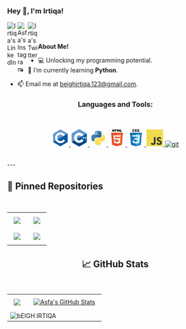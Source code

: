 
<h3 title="hehehe"> Hey 👋, I'm Irtiqa!</h3>

 <a href="https://www.linkedin.com/in/beigh-irtiqa/">
  <img align="left" alt="Irtiqa's LinkedIn" width="24px" src="https://cdn.jsdelivr.net/npm/simple-icons@v3/icons/linkedin.svg" />
</a>
<a href="https://www.instagram.com/_beigh_irtiqa/">
  <img align="left" alt="Asfa's Instagram" width="24px" src="https://cdn.jsdelivr.net/npm/simple-icons@v3/icons/instagram.svg" />
</a>
<a href="https://twitter.com/Beigh_Irtiqa">
  <img align="left" alt="Irtiqa's Twitter" width="24px" src="https://cdn.jsdelivr.net/npm/simple-icons@3.13.0/icons/twitter.svg" />
</a>
<!--<a href="https://www.facebook.com/yourname">
  <img align="left" alt="My Facebook" width="24px" src="https://cdn.jsdelivr.net/npm/simple-icons@v3/icons/facebook.svg" />
</a>-->




<br />
<br />

 <!--  <img align="right" alt="GIF" src="https://i.pinimg.com/originals/e4/26/70/e426702edf874b181aced1e2fa5c6cde.gif" /> -->

**About Me!**

- 💻 Unlocking my programming potential.
- 🌱 I’m currently learning **Python**.
<!-- - ⚡ Fun Fact ** blue -->
- 📫 Email me at [beighirtiqa.123@gmail.com](mailto:beighirtiqa.123@gmail.com).



<h3 align="center">Languages and Tools:</h3>
<br>
<p align="center">
 <a href="https://www.cprogramming.com/" target="_blank" rel="noreferrer"> <img src="https://raw.githubusercontent.com/devicons/devicon/master/icons/c/c-original.svg" alt="c" width="40" height="40"/> </a>
 <a href="https://www.w3schools.com/cpp/" target="_blank" rel="noreferrer"> <img src="https://raw.githubusercontent.com/devicons/devicon/master/icons/cplusplus/cplusplus-original.svg" alt="cplusplus" width="40" height="40"/> </a> 
<a href="https://www.python.org/" target="_blank" rel="noreferrer"> <img src="https://raw.githubusercontent.com/devicons/devicon/master/icons/python/python-original.svg" alt="python" width="40" height="40"/> </a>
<a href="https://www.w3.org/html/" target="_blank" rel="noreferrer"> <img src="https://raw.githubusercontent.com/devicons/devicon/master/icons/html5/html5-original-wordmark.svg" alt="html5" width="40" height="40"/> </a>
<a href="https://www.w3schools.com/css/" target="_blank" rel="noreferrer"> <img src="https://raw.githubusercontent.com/devicons/devicon/master/icons/css3/css3-original-wordmark.svg" alt="css3" width="40" height="40"/> </a>
<a href="https://developer.mozilla.org/en-US/docs/Web/JavaScript" target="_blank" rel="noreferrer"> <img src="https://raw.githubusercontent.com/devicons/devicon/master/icons/javascript/javascript-original.svg" alt="javascript" width="40" height="40"/> </a> 
<a href="https://git-scm.com/" target="_blank" rel="noreferrer"> <img src="https://www.vectorlogo.zone/logos/git-scm/git-scm-icon.svg" alt="git" width="40" height="40"/> </a> 

 <!-- <a href="https://nodejs.org" target="_blank" rel="noreferrer"> <img src="https://raw.githubusercontent.com/devicons/devicon/master/icons/nodejs/nodejs-original-wordmark.svg" alt="nodejs" width="40" height="40"/> </a> --> 
</p> 

<br>
---


## 📌 Pinned Repositories
<br>
<center>
  <table>
    <tr>
        <td>
        <a href="https://github.com/BeighIrtiqa/BeighIrtiqa">
  <img align="center" style="margin:0.5rem" src="https://github-readme-stats.vercel.app/api/pin/?username=BeighIrtiqa&repo=BeighIrtiqa&title_color=ffffff&text_color=c9cacc&icon_color=4AB197&bg_color=1A2B34" />
</a></td>
<td><a href="https://github.com/BeighIrtiqa/Hands-On-to-Python">
  <img align="center" style="margin:0.5rem" src="https://github-readme-stats.vercel.app/api/pin/?username=BeighIrtiqa&repo=Hands-On-to-Python&title_color=ffffff&text_color=c9cacc&icon_color=4AB197&bg_color=1A2B34" />
</a></td>
     </tr> 

<tr>
<td>
      <a href="https://github.com/BeighIrtiqa/Java_Programs"> 
  <img align="center" style="margin:0.5rem" src="https://github-readme-stats.vercel.app/api/pin/?username=BeighIrtiqa&repo=Java_Programs&title_color=ffffff&text_color=c9cacc&icon_color=4AB197&bg_color=1A2B34" />
</a></td>
<td><a href="https://github.com/BeighIrtiqa/Java_Projects">
  <img align="center" style="margin:0.5rem" src="https://github-readme-stats.vercel.app/api/pin/?username=BeighIrtiqa&repo=Java_Projects&title_color=ffffff&text_color=c9cacc&icon_color=4AB197&bg_color=1A2B34" />
</a></td>
     </tr>   
   </table>
   
 ## &#x1f4c8; GitHub Stats
<br>
<center>
  <table>
    <tr>
        <td><a href="#">
  <img align="center" style="margin:0.5rem" src="https://github-readme-stats.vercel.app/api/top-langs/?username=BeighIrtiqa&hide=html,css&title_color=ffffff&text_color=c9cacc&icon_color=4AB197&bg_color=1A2B34" />
</a></td>
        <td><a href="#">
  <img align="center" style="margin:0.5rem" src="https://github-readme-stats.vercel.app/api?username=BeighIrtiqa&show_icons=true&line_height=27&count_private=true&title_color=ffffff&text_color=c9cacc&icon_color=4AB097&bg_color=1A2B34" alt="Asfa's GitHub Stats" />
</a></td>
    </tr>  
    <tr>
      <td colspan="2"><img align="center" width="100%" src="https://github-readme-streak-stats.herokuapp.com/?user=BeighIrtiqa&theme=dark" alt="bEIGH IRTIQA" /></td>
    </tr>
  </table>
</center>
  


